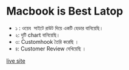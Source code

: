 #    Macbook is   Best Latop 

 *  ১ : ওয়েব ‍ সাইটে  রাউট দিয়ে  একটি  হেডার বানিয়েছি।
 *  ২: দুটি  chart বানিয়েছি।
 * ৩: Customhook  তৈরি   করেছি ।
 * ৪:  Customer Review   দেখিয়েছি ।

 [live site](https://bestlaptop.netlify.app)
